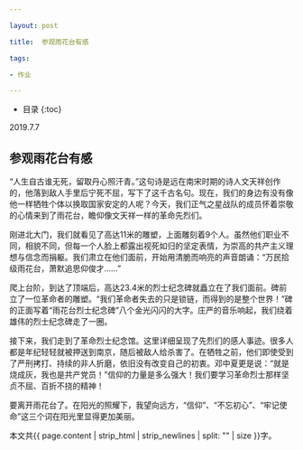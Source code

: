 ```yaml
---

layout: post

title:  参观雨花台有感

tags:

- 作业

---
```


* 目录
{:toc}

2019.7.7
## 参观雨花台有感

“人生自古谁无死，留取丹心照汗青。”这句诗是远在南宋时期的诗人文天祥创作的，他落到敌人手里后宁死不屈，写下了这千古名句。现在，我们的身边有没有像他一样牺牲个体以换取国家安定的人呢？今天，我们正气之星战队的成员怀着崇敬的心情来到了雨花台，瞻仰像文天祥一样的革命先烈们。

刚进北大门，我们就看见了高达11米的雕塑，上面雕刻着9个人。虽然他们职业不同，相貌不同，但每一个人脸上都露出视死如归的坚定表情，为崇高的共产主义理想与信念而捐躯。我们肃立在他们面前，开始用清脆而响亮的声音朗诵：“万民拾级雨花台，萧默追思仰俊才……”

爬上台阶，到达了顶端后，高达23.4米的烈士纪念碑就矗立在了我们面前。碑前立了一位革命者的雕塑。“我们革命者失去的只是锁链，而得到的是整个世界！”碑的正面写着“雨花台烈士纪念碑”八个金光闪闪的大字。庄严的音乐响起，我们绕着雄伟的烈士纪念碑走了一圈。

接下来，我们走到了革命烈士纪念馆。这里详细呈现了先烈们的感人事迹。很多人都是年纪轻轻就被押送到南京，随后被敌人给杀害了。在牺牲之前，他们即使受到了严刑拷打、持续的非人折磨，依旧没有改变自己的初衷。邓中夏更是说：“就是烧成灰，我也是共产党员！”信仰的力量是多么强大！我们要学习革命烈士那样坚贞不屈、百折不挠的精神！

要离开雨花台了。在阳光的照耀下，我望向远方，“信仰”、“不忘初心”、“牢记使命”这三个词在阳光里显得更加美丽。

本文共{{ page.content | strip_html | strip_newlines | split: "" | size }}字。

